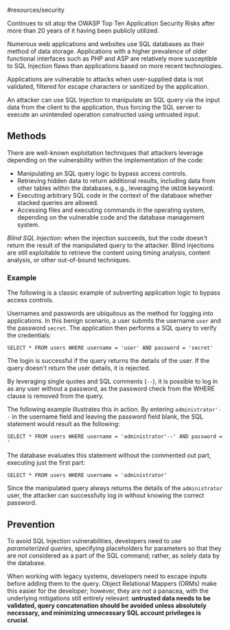 #resources/security 

Continues to sit atop the OWASP Top Ten Application Security Risks after more than 20 years of it having been publicly utilized.

Numerous web applications and websites use SQL databases as their method of data storage. Applications with a higher prevalence of older functional interfaces such as PHP and ASP are relatively more susceptible to SQL Injection flaws than applications based on more recent technologies.

Applications are vulnerable to attacks when user-supplied data is not validated, filtered for escape characters or sanitized by the application.

An attacker can use SQL Injection to manipulate an SQL query via the input data from the client to the application, thus forcing the SQL server to execute an unintended operation constructed using untrusted input.

## Methods

There are well-known exploitation techniques that attackers leverage depending on the vulnerability within the implementation of the code:

- Manipulating an SQL query logic to bypass access controls.
- Retrieving hidden data to return additional results, including data from other tables within the databases, e.g., leveraging the `UNION` keyword.
- Executing arbitrary SQL code in the context of the database whether stacked queries are allowed.
- Accessing files and executing commands in the operating system, depending on the vulnerable code and the database management system.

_Blind SQL Injection_:  when the injection succeeds, but the code doesn't return the result of the manipulated query to the attacker. Blind injections are still exploitable to retrieve the content using timing analysis, content analysis, or other out-of-bound techniques.

### Example
The following is a classic example of subverting application logic to bypass access controls.

Usernames and passwords are ubiquitous as the method for logging into applications. In this benign scenario, a user submits the username `user` and the password `secret`. The application then performs a SQL query to verify the credentials:

```
SELECT * FROM users WHERE username = 'user' AND password = 'secret'
```

The login is successful if the query returns the details of the user. If the query doesn't return the user details, it is rejected.

By leveraging single quotes and SQL comments (`--`), it is possible to log in as any user without a password, as the password check from the WHERE clause is removed from the query.

The following example illustrates this in action. By entering `administrator'--` in the username field and leaving the password field blank, the SQL statement would result as the following:

```
SELECT * FROM users WHERE username = 'administrator'--' AND password = '
```

The database evaluates this statement without the commented out part, executing just the first part:

```
SELECT * FROM users WHERE username = 'administrator'
```

Since the manipulated query always returns the details of the `administrator` user, the attacker can successfully log in without knowing the correct password.

## Prevention

To avoid SQL Injection vulnerabilities, developers need to *use parameterized queries*, specifying placeholders for parameters so that they are not considered as a part of the SQL command; rather, as solely data by the database.

When working with legacy systems, developers need to escape inputs before adding them to the query. Object Relational Mappers (ORMs) make this easier for the developer; however, they are not a panacea, with the underlying mitigations still entirely relevant: **untrusted data needs to be validated, query concatenation should be avoided unless absolutely necessary, and minimizing unnecessary SQL account privileges is crucial**.